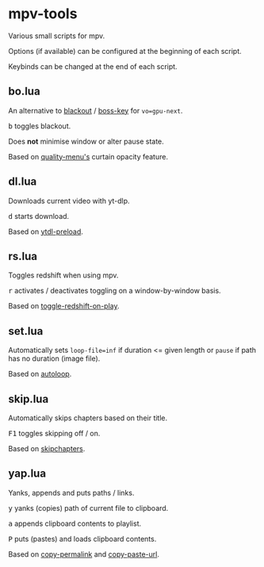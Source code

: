 # mpv-tools

Various small scripts for mpv. 

Options (if available) can be configured at the beginning of each script. 

Keybinds can be changed at the end of each script.

## bo.lua

An alternative to [blackout](https://github.com/sibwaf/mpv-scripts/blob/master/blackout.lua) / [boss-key](https://github.com/detuur/mpv-scripts/blob/master/boss-key.lua) for `vo=gpu-next`.

<kbd>b</kbd> toggles blackout.

Does **not** minimise window or alter pause state.

Based on [quality-menu's](https://github.com/christoph-heinrich/mpv-quality-menu) curtain opacity feature.

## dl.lua

Downloads current video with yt-dlp.

<kbd>d</kbd> starts download.

Based on [ytdl-preload](https://gist.github.com/bitingsock/17d90e3deeb35b5f75e55adb19098f58).

## rs.lua

Toggles redshift when using mpv.

<kbd>r</kbd> activates / deactivates toggling on a window-by-window basis.

Based on [toggle-redshift-on-play](https://gist.github.com/CreamyCookie/d036b66af4e17ea527d08e303eb96145). 

## set.lua

Automatically sets `loop-file=inf` if duration <= given length or `pause` if path has no duration (image file).

Based on [autoloop](https://github.com/zc62/mpv-scripts/blob/master/autoloop.lua).

## skip.lua

Automatically skips chapters based on their title.

<kbd>F1</kbd> toggles skipping off / on.

Based on [skipchapters](https://github.com/haasn/gentoo-conf/blob/xor/home/nand/.mpv/scripts/avail/skipchapters.lua).

## yap.lua

Yanks, appends and puts paths / links.

<kbd>y</kbd> yanks (copies) path of current file to clipboard.

<kbd>a</kbd> appends clipboard contents to playlist.

<kbd>P</kbd> puts (pastes) and loads clipboard contents.

Based on [copy-permalink](https://gist.github.com/olejorgenb/a5194d9bc183dbe0bfb02aac18fe37f9) and [copy-paste-url](https://github.com/yassin-l/copy-paste-url/blob/master/copy-paste-url.lua).
